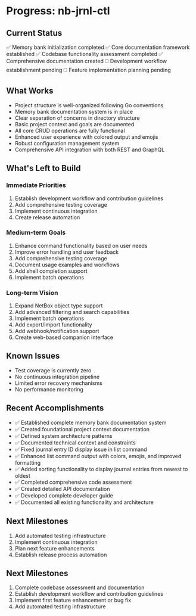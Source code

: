 # Progress: nb-jrnl-ctl

## Current Status
✅ Memory bank initialization completed
✅ Core documentation framework established
✅ Codebase functionality assessment completed
✅ Comprehensive documentation created
◻️ Development workflow establishment pending
◻️ Feature implementation planning pending

## What Works
- Project structure is well-organized following Go conventions
- Memory bank documentation system is in place
- Clear separation of concerns in directory structure
- Basic project context and goals are documented
- All core CRUD operations are fully functional
- Enhanced user experience with colored output and emojis
- Robust configuration management system
- Comprehensive API integration with both REST and GraphQL

## What's Left to Build
### Immediate Priorities
1. Establish development workflow and contribution guidelines
2. Add comprehensive testing coverage
3. Implement continuous integration
4. Create release automation

### Medium-term Goals
1. Enhance command functionality based on user needs
2. Improve error handling and user feedback
3. Add comprehensive testing coverage
4. Document usage examples and workflows
5. Add shell completion support
6. Implement batch operations

### Long-term Vision
1. Expand NetBox object type support
2. Add advanced filtering and search capabilities
3. Implement batch operations
4. Add export/import functionality
5. Add webhook/notification support
6. Create web-based companion interface

## Known Issues
- Test coverage is currently zero
- No continuous integration pipeline
- Limited error recovery mechanisms
- No performance monitoring

## Recent Accomplishments
- ✅ Established complete memory bank documentation system
- ✅ Created foundational project context documentation
- ✅ Defined system architecture patterns
- ✅ Documented technical context and constraints
- ✅ Fixed journal entry ID display issue in list command
- ✅ Enhanced list command output with colors, emojis, and improved formatting
- ✅ Added sorting functionality to display journal entries from newest to oldest
- ✅ Completed comprehensive code assessment
- ✅ Created detailed API documentation
- ✅ Developed complete developer guide
- ✅ Documented all existing functionality and architecture

## Next Milestones
1. Add automated testing infrastructure
2. Implement continuous integration
3. Plan next feature enhancements
4. Establish release process automation

## Next Milestones
1. Complete codebase assessment and documentation
2. Establish development workflow and contribution guidelines
3. Implement first feature enhancement or bug fix
4. Add automated testing infrastructure

